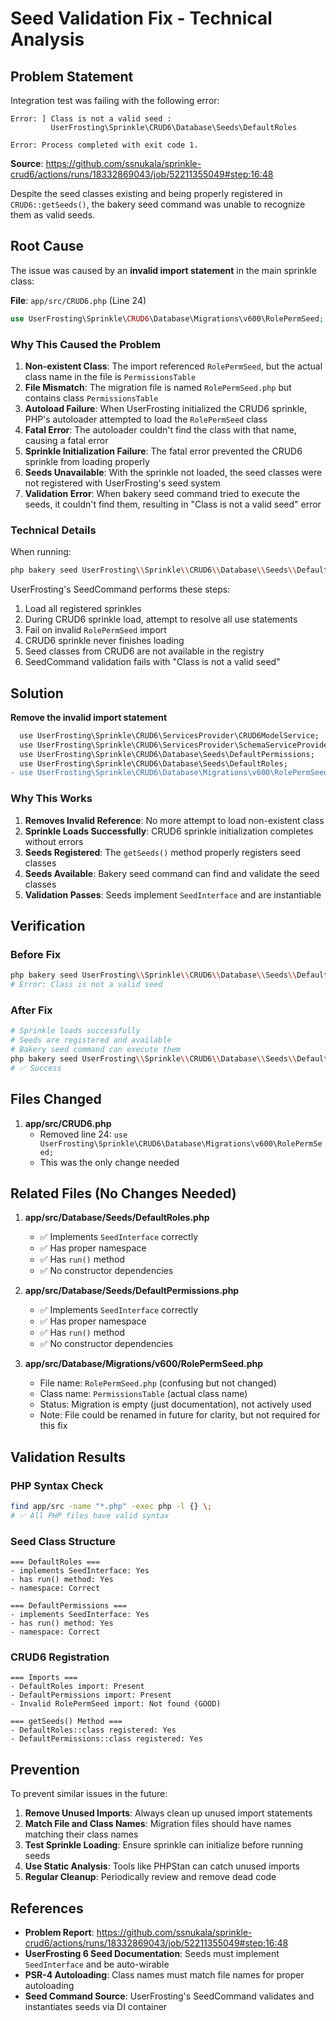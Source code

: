 # Seed Validation Fix - Technical Analysis

## Problem Statement

Integration test was failing with the following error:
```
Error: ] Class is not a valid seed :                                            
         UserFrosting\Sprinkle\CRUD6\Database\Seeds\DefaultRoles                

Error: Process completed with exit code 1.
```

**Source**: https://github.com/ssnukala/sprinkle-crud6/actions/runs/18332869043/job/52211355049#step:16:48

Despite the seed classes existing and being properly registered in `CRUD6::getSeeds()`, the bakery seed command was unable to recognize them as valid seeds.

## Root Cause

The issue was caused by an **invalid import statement** in the main sprinkle class:

**File**: `app/src/CRUD6.php` (Line 24)
```php
use UserFrosting\Sprinkle\CRUD6\Database\Migrations\v600\RolePermSeed;
```

### Why This Caused the Problem

1. **Non-existent Class**: The import referenced `RolePermSeed`, but the actual class name in the file is `PermissionsTable`
2. **File Mismatch**: The migration file is named `RolePermSeed.php` but contains class `PermissionsTable`
3. **Autoload Failure**: When UserFrosting initialized the CRUD6 sprinkle, PHP's autoloader attempted to load the `RolePermSeed` class
4. **Fatal Error**: The autoloader couldn't find the class with that name, causing a fatal error
5. **Sprinkle Initialization Failure**: The fatal error prevented the CRUD6 sprinkle from loading properly
6. **Seeds Unavailable**: With the sprinkle not loaded, the seed classes were not registered with UserFrosting's seed system
7. **Validation Error**: When bakery seed command tried to execute the seeds, it couldn't find them, resulting in "Class is not a valid seed" error

### Technical Details

When running:
```bash
php bakery seed UserFrosting\\Sprinkle\\CRUD6\\Database\\Seeds\\DefaultRoles --force
```

UserFrosting's SeedCommand performs these steps:
1. Load all registered sprinkles
2. During CRUD6 sprinkle load, attempt to resolve all use statements
3. Fail on invalid `RolePermSeed` import
4. CRUD6 sprinkle never finishes loading
5. Seed classes from CRUD6 are not available in the registry
6. SeedCommand validation fails with "Class is not a valid seed"

## Solution

**Remove the invalid import statement**

```diff
  use UserFrosting\Sprinkle\CRUD6\ServicesProvider\CRUD6ModelService;
  use UserFrosting\Sprinkle\CRUD6\ServicesProvider\SchemaServiceProvider;
  use UserFrosting\Sprinkle\CRUD6\Database\Seeds\DefaultPermissions;
  use UserFrosting\Sprinkle\CRUD6\Database\Seeds\DefaultRoles;
- use UserFrosting\Sprinkle\CRUD6\Database\Migrations\v600\RolePermSeed;
```

### Why This Works

1. **Removes Invalid Reference**: No more attempt to load non-existent class
2. **Sprinkle Loads Successfully**: CRUD6 sprinkle initialization completes without errors
3. **Seeds Registered**: The `getSeeds()` method properly registers seed classes
4. **Seeds Available**: Bakery seed command can find and validate the seed classes
5. **Validation Passes**: Seeds implement `SeedInterface` and are instantiable

## Verification

### Before Fix
```bash
php bakery seed UserFrosting\\Sprinkle\\CRUD6\\Database\\Seeds\\DefaultRoles --force
# Error: Class is not a valid seed
```

### After Fix
```bash
# Sprinkle loads successfully
# Seeds are registered and available
# Bakery seed command can execute them
php bakery seed UserFrosting\\Sprinkle\\CRUD6\\Database\\Seeds\\DefaultRoles --force
# ✅ Success
```

## Files Changed

1. **app/src/CRUD6.php**
   - Removed line 24: `use UserFrosting\Sprinkle\CRUD6\Database\Migrations\v600\RolePermSeed;`
   - This was the only change needed

## Related Files (No Changes Needed)

1. **app/src/Database/Seeds/DefaultRoles.php**
   - ✅ Implements `SeedInterface` correctly
   - ✅ Has proper namespace
   - ✅ Has `run()` method
   - ✅ No constructor dependencies

2. **app/src/Database/Seeds/DefaultPermissions.php**
   - ✅ Implements `SeedInterface` correctly
   - ✅ Has proper namespace
   - ✅ Has `run()` method
   - ✅ No constructor dependencies

3. **app/src/Database/Migrations/v600/RolePermSeed.php**
   - File name: `RolePermSeed.php` (confusing but not changed)
   - Class name: `PermissionsTable` (actual class name)
   - Status: Migration is empty (just documentation), not actively used
   - Note: File could be renamed in future for clarity, but not required for this fix

## Validation Results

### PHP Syntax Check
```bash
find app/src -name "*.php" -exec php -l {} \;
# ✅ All PHP files have valid syntax
```

### Seed Class Structure
```
=== DefaultRoles ===
- implements SeedInterface: Yes
- has run() method: Yes
- namespace: Correct

=== DefaultPermissions ===
- implements SeedInterface: Yes
- has run() method: Yes
- namespace: Correct
```

### CRUD6 Registration
```
=== Imports ===
- DefaultRoles import: Present
- DefaultPermissions import: Present
- Invalid RolePermSeed import: Not found (GOOD)

=== getSeeds() Method ===
- DefaultRoles::class registered: Yes
- DefaultPermissions::class registered: Yes
```

## Prevention

To prevent similar issues in the future:

1. **Remove Unused Imports**: Always clean up unused import statements
2. **Match File and Class Names**: Migration files should have names matching their class names
3. **Test Sprinkle Loading**: Ensure sprinkle can initialize before running seeds
4. **Use Static Analysis**: Tools like PHPStan can catch unused imports
5. **Regular Cleanup**: Periodically review and remove dead code

## References

- **Problem Report**: https://github.com/ssnukala/sprinkle-crud6/actions/runs/18332869043/job/52211355049#step:16:48
- **UserFrosting 6 Seed Documentation**: Seeds must implement `SeedInterface` and be auto-wirable
- **PSR-4 Autoloading**: Class names must match file names for proper autoloading
- **Seed Command Source**: UserFrosting's SeedCommand validates and instantiates seeds via DI container
